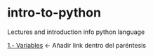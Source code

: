 # intro-to-python
Lectures and introduction info python language

[1.- Variables]() <- Añadir link dentro del paréntesis

